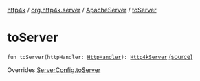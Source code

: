 [http4k](../../index.md) / [org.http4k.server](../index.md) / [ApacheServer](index.md) / [toServer](./to-server.md)

# toServer

`fun toServer(httpHandler: `[`HttpHandler`](../../org.http4k.core/-http-handler.md)`): `[`Http4kServer`](../-http4k-server/index.md) [(source)](https://github.com/http4k/http4k/blob/master/http4k-server-apache/src/main/kotlin/org/http4k/server/ApacheServer.kt#L58)

Overrides [ServerConfig.toServer](../-server-config/to-server.md)


